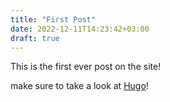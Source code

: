 ```yaml
---
title: "First Post"
date: 2022-12-11T14:23:42+03:00
draft: true
---
```

This is the first ever post on the site!

make sure to take a look at [Hugo](https://gohugo.io)!
